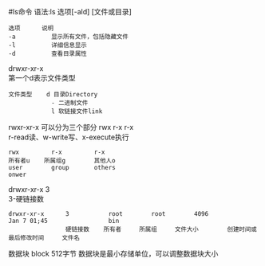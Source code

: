 #ls命令
语法:ls  选项[-ald] [文件或目录]
```text
选项		说明
-a			显示所有文件，包括隐藏文件
-l			详细信息显示
-d			查看目录属性
```
drwxr-xr-x	
第一个d表示文件类型		
```text
文件类型	d 目录Directory
			- 二进制文件
			l 软链接文件link
```
rwxr-xr-x 可以分为三个部分 rwx r-x r-x			
r-read读、w-write写、x-execute执行			
```text
rwx			r-x 		r-x
所有者u 	所属组g		其他人o
user		group		others
onwer		
```
drwxr-xr-x      3			
3-硬链接数
```text
drwxr-xr-x      3			root		root		4096			Jan 7 01;45					bin
				硬链接数	所有者		所属组		文件大小		创建时间或最后修改时间		文件名
```
数据块 block	512字节
数据块是最小存储单位，可以调整数据块大小
